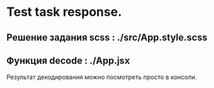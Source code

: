 # Test task response.
## Решение задания scss : ./src/App.style.scss
## Функция decode : ./App.jsx

Результат декодирования можно посмотреть просто в консоли.
